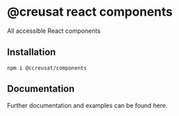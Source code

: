 # @creusat react components

All accessible React components

## Installation

`npm i @ccreusat/components`

## Documentation

Further documentation and examples can be found here.
